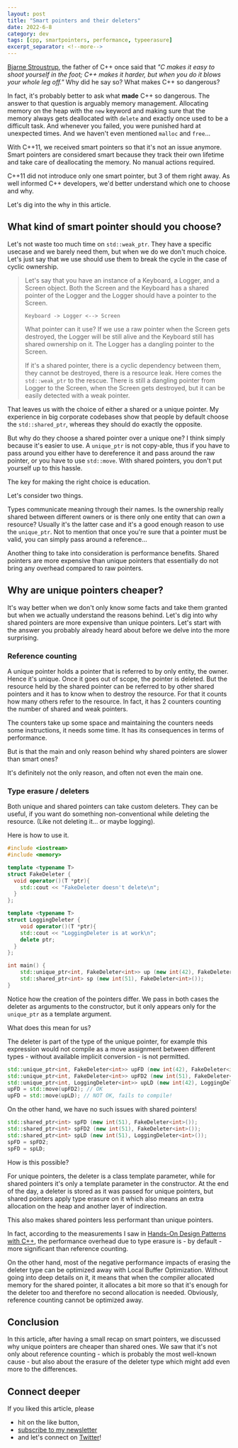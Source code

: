 ```yaml
---
layout: post
title: "Smart pointers and their deleters"
date: 2022-6-8
category: dev
tags: [cpp, smartpointers, performance, typeerasure] 
excerpt_separator: <!--more-->
---
```

[Bjarne Stroustrup](https://www.stroustrup.com/), the father of C++ once said that  *"C makes it easy to shoot yourself in the foot; C++ makes it harder, but when you do it blows your whole leg off."* Why did he say so? What makes C++ so dangerous?
<!--more-->

In fact, it's probably better to ask what **made** C++ so dangerous. The answer to that question is arguably memory management. Allocating memory on the heap with the `new` keyword and making sure that the memory always gets deallocated with `delete` and exactly once used to be a difficult task. And whenever you failed, you were punished hard at unexpected times. And we haven't even mentioned `malloc` and `free`...

With C++11, we received smart pointers so that it's not an issue anymore. Smart pointers are considered smart because they track their own lifetime and take care of deallocating the memory. No manual actions required.

C++11 did not introduce only one smart pointer, but 3 of them right away. As well informed  C++ developers, we'd better understand which one to choose and why.

Let's dig into the why in this article. 

## What kind of smart pointer should you choose?

Let's not waste too much time on `std::weak_ptr`. They have a specific usecase and we barely need them, but when we do we don't much choice. Let's just say that we use should use them to break the cycle in the case of cyclic ownership. 

> Let's say that you have an instance of a Keyboard, a Logger, and a Screen object. Both the Screen and the Keyboard has a shared pointer of the Logger and the Logger should have a pointer to the Screen.
>
> `Keyboard -> Logger <--> Screen`
>
> What pointer can it use? If we use a raw pointer when the Screen gets destroyed, the Logger will be still alive and the Keyboard still has shared ownership on it. The Logger has a dangling pointer to the Screen.
>
> If it's a shared pointer, there is a cyclic dependency between them, they cannot be destroyed, there is a resource leak.
> Here comes the `std::weak_ptr` to the rescue. There is still a dangling pointer from Logger to the Screen, when the Screen gets destroyed, but it can be easily detected with a weak pointer.

That leaves us with the choice of either a shared or a unique pointer. My experience in big corporate codebases show that people by default choose the `std::shared_ptr`, whereas they should do exactly the opposite.

But why do they choose a shared pointer over a unique one? I think simply because it's easier to use. A `unique_ptr` is not copy-able, thus if you have to pass around you either have to dereference it and pass around the raw pointer, or you have to use `std::move`. With shared pointers, you don't put yourself up to this hassle.

The key for making the right choice is education. 

Let's consider two things.

Types communicate meaning through their names. Is the ownership really shared between different owners or is there only one entity that can *own* a resource? Usually it's the latter case and it's a good enough reason to use the `unique_ptr`. Not to mention that once you're sure that a pointer must be valid, you can simply pass around a reference...

Another thing to take into consideration is performance benefits. Shared pointers are more expensive than unique pointers that essentially do not bring any overhead compared to raw pointers. 

## Why are unique pointers cheaper?

It's way better when we don't only know some facts and take them granted but when we actually understand the reasons behind. Let's dig into why shared pointers are more expensive than unique pointers. Let's start with the answer you probably already heard about before we delve into the more surprising.

### Reference counting

A unique pointer holds a pointer that is referred to by only entity, the owner. Hence it's unique. Once it goes out of scope, the pointer is deleted. But the resource held by the shared pointer can be referred to by other shared pointers and it has to know when to destroy the resource. For that it counts how many others refer to the resource. In fact, it has 2 counters counting the number of shared and weak pointers.

The counters take up some space and maintaining the counters needs some instructions, it needs some time. It has its consequences in terms of performance.

But is that the main and only reason behind why shared pointers are slower than smart ones?

It's definitely not the only reason, and often not even the main one.

### Type erasure / deleters

Both unique and shared pointers can take custom deleters. They can be useful, if you want do something non-conventional while deleting the resource. (Like not deleting it... or maybe logging).

Here is how to use it.

```cpp
#include <iostream>
#include <memory>

template <typename T>
struct FakeDeleter {
  void operator()(T *ptr){
    std::cout << "FakeDeleter doesn't delete\n";
  } 
};

template <typename T>
struct LoggingDeleter {
    void operator()(T *ptr){
    std::cout << "LoggingDeleter is at work\n";
    delete ptr;
  } 
};

int main() {
    std::unique_ptr<int, FakeDeleter<int>> up (new int(42), FakeDeleter<int>());
    std::shared_ptr<int> sp (new int(51), FakeDeleter<int>());
}
```

Notice how the creation of the pointers differ. We pass in both cases the deleter as arguments to the constructor, but it only appears only for the `unique_ptr` as a template argument.

What does this mean for us?

The deleter is part of the type of the unique pointer, for example this expression would not compile as a move assignment between different types - without available implicit conversion - is not permitted.

```cpp
std::unique_ptr<int, FakeDeleter<int>> upFD (new int(42), FakeDeleter<int>());
std::unique_ptr<int, FakeDeleter<int>> upFD2 (new int(51), FakeDeleter<int>());
std::unique_ptr<int, LoggingDeleter<int>> upLD (new int(42), LoggingDeleter<int>());
upFD = std::move(upFD2); // OK
upFD = std::move(upLD); // NOT OK, fails to compile!
```

On the other hand, we have no such issues with shared pointers!

```cpp
std::shared_ptr<int> spFD (new int(51), FakeDeleter<int>());
std::shared_ptr<int> spFD2 (new int(51), FakeDeleter<int>());
std::shared_ptr<int> spLD (new int(51), LoggingDeleter<int>());
spFD = spFD2;
spFD = spLD;
```

How is this possible?

For unique pointers, the deleter is a class template parameter, while for shared pointers it's only a template parameter in the constructor. At the end of the day, a deleter is stored as it was passed for unique pointers, but shared pointers apply type erasure on it which also means an extra allocation on the heap and another layer of indirection.

This also makes shared pointers less performant than unique pointers.

In fact, according to the measurements I saw in [Hands-On Design Patterns with C++](https://www.amazon.com/Hands-Design-Patterns-reusable-maintainable/dp/1788832566?&_encoding=UTF8&tag=sandordargo-20&linkCode=ur2&linkId=c2d690d8e9ee318ad3a6ada4c1a55ec5&camp=1789&creative=9325), the performance overhead due to type erasure is - by default - more significant than reference counting.

On the other hand, most of the negative performance impacts of erasing the deleter type can be optimized away with Local Buffer Optimization. Without going into deep details on it, it means that when the compiler allocated memory for the shared pointer, it allocates a bit more so that it's enough for the deleter too and therefore no second allocation is needed.
Obviously, reference counting cannot be optimized away.


## Conclusion

In this article, after having a small recap on smart pointers, we discussed why unique pointers are cheaper than shared ones. We saw that it's not only about reference counting - which is probably the most well-known cause - but also about the erasure of the deleter type which might add even more to the differences.

## Connect deeper

If you liked this article, please 
- hit on the like button,  
- [subscribe to my newsletter](http://eepurl.com/gvcv1j) 
- and let's connect on [Twitter](https://twitter.com/SandorDargo)!